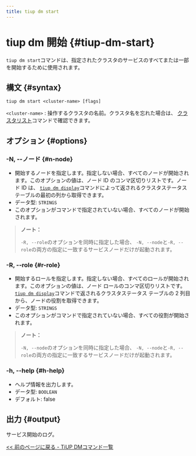 ```yaml
---
title: tiup dm start
---
```


# tiup dm 開始 {#tiup-dm-start}

`tiup dm start`コマンドは、指定されたクラスタのサービスのすべてまたは一部を開始するために使用されます。

## 構文 {#syntax}

```shell
tiup dm start <cluster-name> [flags]
```

`<cluster-name>` : 操作するクラスタの名前。クラスタ名を忘れた場合は、 [クラスタリスト](/tiup/tiup-component-dm-list.md)コマンドで確認できます。

## オプション {#options}

### -N, --ノード {#n-node}

-   開始するノードを指定します。指定しない場合、すべてのノードが開始されます。このオプションの値は、ノード ID のコンマ区切りリストです。ノード ID は、 [`tiup dm display`](/tiup/tiup-component-dm-display.md)コマンドによって返されるクラスタステータス テーブルの最初の列から取得できます。
-   データ型: `STRINGS`
-   このオプションがコマンドで指定されていない場合、すべてのノードが開始されます。

> **ノート：**
>
> `-R, --role`のオプションを同時に指定した場合、 `-N, --node`と`-R, --role`の両方の指定に一致するサービスノードだけが起動されます。

### -R, --role {#r-role}

-   開始するロールを指定します。指定しない場合、すべてのロールが開始されます。このオプションの値は、ノード ロールのコンマ区切りリストです。 [`tiup dm display`](/tiup/tiup-component-dm-display.md)コマンドで返されるクラスタステータス テーブルの 2 列目から、ノードの役割を取得できます。
-   データ型: `STRINGS`
-   このオプションがコマンドで指定されていない場合、すべての役割が開始されます。

> **ノート：**
>
> `-N, --node`のオプションを同時に指定した場合、 `-N, --node`と`-R, --role`の両方の指定に一致するサービスノードだけが起動されます。

### -h, --help {#h-help}

-   ヘルプ情報を出力します。
-   データ型: `BOOLEAN`
-   デフォルト: false

## 出力 {#output}

サービス開始のログ。

[&lt;&lt; 前のページに戻る - TiUP DMコマンド一覧](/tiup/tiup-component-dm.md#command-list)
